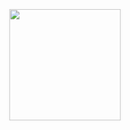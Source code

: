 <div id="header" align="center">
  <img src="https://media.giphy.com/media/v1.Y2lkPTc5MGI3NjExMXR1ZWY0eW0xNGk2anA5ZmM2c3Vna2czOGZ1cDcxcnFlc3J2dWhtNCZlcD12MV9pbnRlcm5hbF9naWZfYnlfaWQmY3Q9Zw/11kEuHSQAXXiGQ/giphy.gif" width="200"/>
</div>
